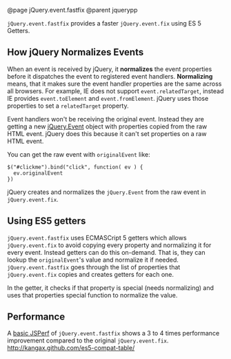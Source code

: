 @page jQuery.event.fastfix
@parent jquerypp

`jQuery.event.fastfix` provides a faster `jQuery.event.fix` using ES 5 Getters.

## How jQuery Normalizes Events

When an event is received by jQuery, it __normalizes__ the event properties before it
dispatches the event to registered event handlers.  __Normalizing__ means, that it makes sure
the event handler properties are the same across all browsers. For example,
IE does not support `event.relatedTarget`, instead IE  provides `event.toElement` and `event.fromElement`.
jQuery uses those properties to set a `relatedTarget` property.

Event handlers won't be receiving the original event. Instead they are getting a new
[jQuery.Event](http://api.jquery.com/category/events/event-object/) object with properties copied from
the raw HTML event. jQuery does this because it can't set properties on a raw HTML event.

You can get the raw event with `originalEvent` like:

    $("#clickme").bind("click", function( ev ) {
      ev.originalEvent
    })

jQuery creates and normalizes the `jQuery.Event` from the raw event in `jQuery.event.fix`.

## Using ES5 getters

`jQuery.event.fastfix` uses ECMASCript 5 getters which allows `jQuery.event.fix` to avoid copying every
property and normalizing it for every event.
Instead getters can do this on-demand.
That is, they can lookup the `originalEvent`'s value and normalize it if needed.
`jQuery.event.fastfix` goes through the list of properties that `jQuery.event.fix` copies and creates getters for each one.

In the getter, it checks if that property is special (needs normalizing) and uses that properties special
function to normalize the value.

## Performance

A [basic JSPerf](http://jsperf.com/jquery-event-fix/3) of `jQuery.event.fastfix` shows a
3 to 4 times performance improvement compared to the original `jQuery.event.fix`.
http://kangax.github.com/es5-compat-table/